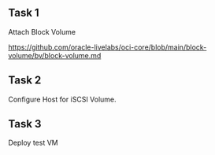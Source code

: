## Task 1 

Attach Block Volume

https://github.com/oracle-livelabs/oci-core/blob/main/block-volume/bv/block-volume.md

## Task 2 

Configure Host for iSCSI Volume.

## Task 3

Deploy test VM